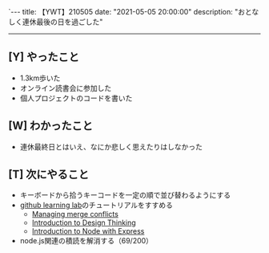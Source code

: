 `---
title: 【YWT】210505
date: "2021-05-05 20:00:00"
description: "おとなしく連休最後の日を過ごした"

---

## [Y] やったこと

- 1.3km歩いた
- オンライン読書会に参加した
- 個人プロジェクトのコードを書いた

## [W] わかったこと

- 連休最終日とはいえ、なにか悲しく思えたりはしなかった

## [T] 次にやること

- キーボードから拾うキーコードを一定の順で並び替わるようにする
- [github learning lab](https://lab.github.com/githubtraining)のチュートリアルをすすめる
  - [Managing merge conflicts](https://lab.github.com/githubtraining/managing-merge-conflicts)
  - [Introduction to Design Thinking](https://lab.github.com/githubtraining/introduction-to-design-thinking)
  - [Introduction to Node with Express](https://lab.github.com/everydeveloper/introduction-to-node-with-express)
- node.js関連の積読を解消する（69/200）

<!-- https://twitter.com/camomile_cafe/status/1389948095304060932?s=20 -->
